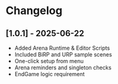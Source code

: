# Changelog

## [1.0.1] - 2025-06-22
- Added Arena Runtime & Editor Scripts
- Included BiRP and URP sample scenes
- One-click setup from menu
- Arena reminders and singleton checks
- EndGame logic requirement
